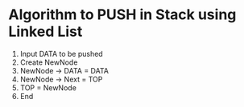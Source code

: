 

# Algorithm to PUSH in Stack using Linked List

1. Input DATA to be pushed
2. Create NewNode
3. NewNode -> DATA = DATA
4. NewNode -> Next = TOP
5. TOP = NewNode
6. End

